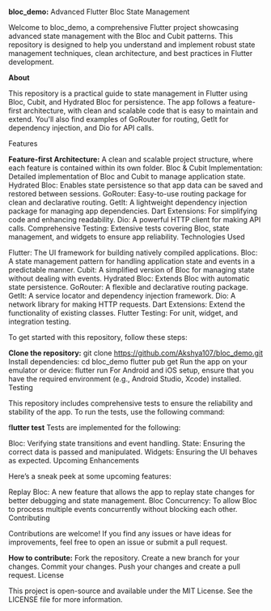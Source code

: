 **bloc_demo:** Advanced Flutter Bloc State Management

Welcome to bloc_demo, a comprehensive Flutter project showcasing advanced state management with the Bloc and Cubit patterns. This repository is designed to help you understand and implement robust state management techniques, clean architecture, and best practices in Flutter development.



**About**

This repository is a practical guide to state management in Flutter using Bloc, Cubit, and Hydrated Bloc for persistence. The app follows a feature-first architecture, with clean and scalable code that is easy to maintain and extend. You'll also find examples of GoRouter for routing, GetIt for dependency injection, and Dio for API calls.

Features

**Feature-first Architecture:** A clean and scalable project structure, where each feature is contained within its own folder.
Bloc & Cubit Implementation: Detailed implementation of Bloc and Cubit to manage application state.
Hydrated Bloc: Enables state persistence so that app data can be saved and restored between sessions.
GoRouter: Easy-to-use routing package for clean and declarative routing.
GetIt: A lightweight dependency injection package for managing app dependencies.
Dart Extensions: For simplifying code and enhancing readability.
Dio: A powerful HTTP client for making API calls.
Comprehensive Testing: Extensive tests covering Bloc, state management, and widgets to ensure app reliability.
Technologies Used

Flutter: The UI framework for building natively compiled applications.
Bloc: A state management pattern for handling application state and events in a predictable manner.
Cubit: A simplified version of Bloc for managing state without dealing with events.
Hydrated Bloc: Extends Bloc with automatic state persistence.
GoRouter: A flexible and declarative routing package.
GetIt: A service locator and dependency injection framework.
Dio: A network library for making HTTP requests.
Dart Extensions: Extend the functionality of existing classes.
Flutter Testing: For unit, widget, and integration testing.




To get started with this repository, follow these steps:

**Clone the repository:**
git clone https://github.com/Akshya107/bloc_demo.git
Install dependencies:
cd bloc_demo
flutter pub get
Run the app on your emulator or device:
flutter run
For Android and iOS setup, ensure that you have the required environment (e.g., Android Studio, Xcode) installed.
Testing

This repository includes comprehensive tests to ensure the reliability and stability of the app. To run the tests, use the following command:

f**lutter test**
Tests are implemented for the following:

Bloc: Verifying state transitions and event handling.
State: Ensuring the correct data is passed and manipulated.
Widgets: Ensuring the UI behaves as expected.
Upcoming Enhancements

Here’s a sneak peek at some upcoming features:

Replay Bloc: A new feature that allows the app to replay state changes for better debugging and state management.
Bloc Concurrency: To allow Bloc to process multiple events concurrently without blocking each other.
Contributing

Contributions are welcome! If you find any issues or have ideas for improvements, feel free to open an issue or submit a pull request.

**How to contribute:**
Fork the repository.
Create a new branch for your changes.
Commit your changes.
Push your changes and create a pull request.
License

This project is open-source and available under the MIT License. See the LICENSE file for more information.

